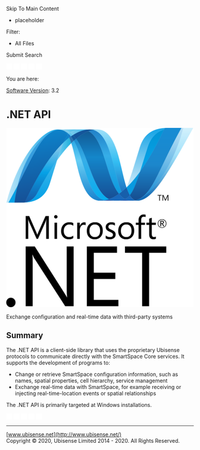 

Skip To Main Content

[](../../../Home.htm)

  * placeholder

Filter:

  * All Files

Submit Search

![Navigate previous](../../../images/transparent.gif) ![Navigate
next](../../../images/transparent.gif) ![Expand
all](../../../images/transparent.gif) ![](../../../images/transparent.gif)
![Print](../../../images/transparent.gif)

You are here:

[Software Version](../../FrontMatters\(Online\)/features-and-versions.htm):
3.2

# .NET API

![](../../../images/DotNetLogo.png)

Exchange configuration and real-time data with third-party systems

## Summary

The .NET API is a client-side library that uses the proprietary Ubisense
protocols to communicate directly with the SmartSpace Core services. It
supports the development of programs to:

  * Change or retrieve SmartSpace configuration information, such as names, spatial properties, cell hierarchy, service management
  * Exchange real-time data with SmartSpace, for example receiving or injecting real-time-location events or spatial relationships

The .NET API is primarily targeted at Windows installations.

![Navigate previous](../../../images/transparent.gif) ![Navigate
next](../../../images/transparent.gif) ![Expand
all](../../../images/transparent.gif) ![](../../../images/transparent.gif)
![Print](../../../images/transparent.gif)

* * *

[www.ubisense.net](http://www.ubisense.net/)  
Copyright © 2020, Ubisense Limited 2014 - 2020. All Rights Reserved.

